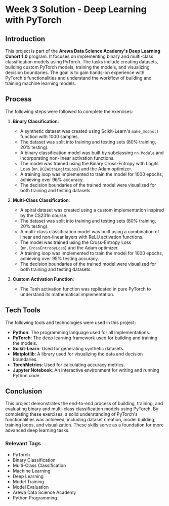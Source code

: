 # Week 3 Solution - Deep Learning with PyTorch

## Introduction
This project is part of the **Arewa Data Science Academy's Deep Learning Cohort 1.0** program. It focuses on implementing binary and multi-class classification models using PyTorch. The tasks include creating datasets, building custom PyTorch models, training the models, and visualizing decision boundaries. The goal is to gain hands-on experience with PyTorch's functionalities and understand the workflow of building and training machine learning models.

## Process
The following steps were followed to complete the exercises:

1. **Binary Classification**:
   - A synthetic dataset was created using Scikit-Learn's `make_moons()` function with 1000 samples.
   - The dataset was split into training and testing sets (80% training, 20% testing).
   - A binary classification model was built by subclassing `nn.Module` and incorporating non-linear activation functions.
   - The model was trained using the Binary Cross-Entropy with Logits Loss (`nn.BCEWithLogitsLoss`) and the Adam optimizer.
   - A training loop was implemented to train the model for 1000 epochs, achieving over 96% accuracy.
   - The decision boundaries of the trained model were visualized for both training and testing datasets.

2. **Multi-Class Classification**:
   - A spiral dataset was created using a custom implementation inspired by the CS231n course.
   - The dataset was split into training and testing sets (80% training, 20% testing).
   - A multi-class classification model was built using a combination of linear and non-linear layers with ReLU activation functions.
   - The model was trained using the Cross-Entropy Loss (`nn.CrossEntropyLoss`) and the Adam optimizer.
   - A training loop was implemented to train the model for 1000 epochs, achieving over 95% testing accuracy.
   - The decision boundaries of the trained model were visualized for both training and testing datasets.

3. **Custom Activation Function**:
   - The Tanh activation function was replicated in pure PyTorch to understand its mathematical implementation.

## Tech Tools
The following tools and technologies were used in this project:
- **Python**: The programming language used for all implementations.
- **PyTorch**: The deep learning framework used for building and training the models.
- **Scikit-Learn**: Used for generating synthetic datasets.
- **Matplotlib**: A library used for visualizing the data and decision boundaries.
- **TorchMetrics**: Used for calculating accuracy metrics.
- **Jupyter Notebook**: An interactive environment for writing and running Python code.

## Conclusion
This project demonstrates the end-to-end process of building, training, and evaluating binary and multi-class classification models using PyTorch. By completing these exercises, a solid understanding of PyTorch's functionalities was achieved, including dataset creation, model building, training loops, and visualization. These skills serve as a foundation for more advanced deep learning tasks.

### Relevant Tags
- PyTorch
- Binary Classification
- Multi-Class Classification
- Machine Learning
- Deep Learning
- Model Training
- Model Evaluation
- Arewa Data Science Academy
- Python Programming